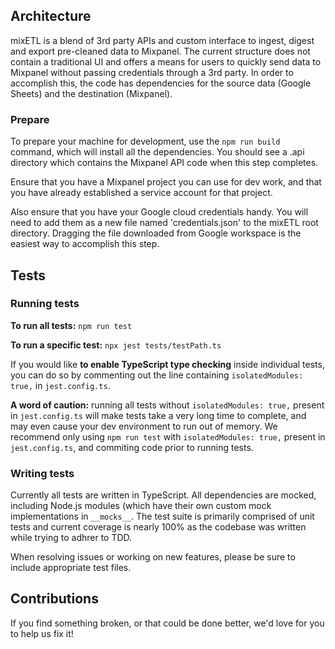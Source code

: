 ## Architecture

mixETL is a blend of 3rd party APIs and custom interface to ingest, digest and export pre-cleaned data to Mixpanel. The current structure does not contain a traditional UI and offers a means for users to quickly send data to Mixpanel without passing credentials through a 3rd party. In order to accomplish this, the code has dependencies for the source data (Google Sheets) and the destination (Mixpanel). 

### Prepare
To prepare your machine for development, use the `npm run build` command, which will install all the dependencies. You should see a .api directory which contains the Mixpanel API code when this step completes.

Ensure that you have a Mixpanel project you can use for dev work, and that you have already established a service account for that project.

Also ensure that you have your Google cloud credentials handy. You will need to add them as a new file named 'credentials.json' to the mixETL root directory. Dragging the file downloaded from Google workspace is the easiest way to accomplish this step.

## Tests
### Running tests
**To run all tests:** `npm run test` 

**To run a specific test:** `npx jest tests/testPath.ts`  

If you would like **to enable TypeScript type checking** inside individual tests, you can do so by commenting out the line containing ```isolatedModules: true,``` in `jest.config.ts`. 

**A word of caution:** running all tests without ```isolatedModules: true,``` present in `jest.config.ts` will make tests take a very long time to complete, and may even cause your dev environment to run out of memory. We recommend only using `npm run test` with ```isolatedModules: true,``` present in `jest.config.ts`, and commiting code prior to running tests.

### Writing tests
Currently all tests are written in TypeScript. All dependencies are mocked, including Node.js modules (which have their own custom mock implementations in `__mocks__`. The test suite is primarily comprised of unit tests and current coverage is nearly 100% as the codebase was written while trying to adhrer to TDD.

When resolving issues or working on new features, please be sure to include appropriate test files.

## Contributions
If you find something broken, or that could be done better, we'd love for you to help us fix it!
